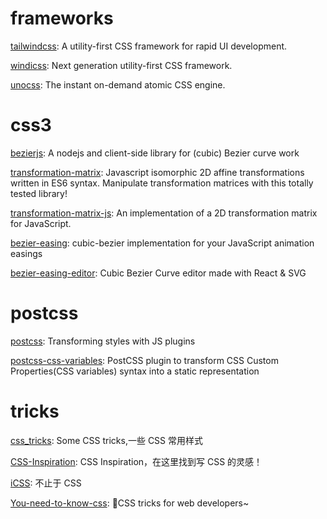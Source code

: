# frameworks

[tailwindcss](https://github.com/tailwindlabs/tailwindcss): A utility-first CSS framework for rapid UI development.

[windicss](https://github.com/windicss/windicss): Next generation utility-first CSS framework.

[unocss](https://github.com/unocss/unocss): The instant on-demand atomic CSS engine.

# css3

[bezierjs](https://github.com/Pomax/bezierjs): A nodejs and client-side library for (cubic) Bezier curve work

[transformation-matrix](https://github.com/chrvadala/transformation-matrix): Javascript isomorphic 2D affine transformations written in ES6 syntax. Manipulate transformation matrices with this totally tested library!

[transformation-matrix-js](https://github.com/leeoniya/transformation-matrix-js): An implementation of a 2D transformation matrix for JavaScript.

[bezier-easing](https://github.com/gre/bezier-easing): cubic-bezier implementation for your JavaScript animation easings 

[bezier-easing-editor](https://github.com/gre/bezier-easing-editor): Cubic Bezier Curve editor made with React & SVG

# postcss

[postcss](https://github.com/postcss/postcss): Transforming styles with JS plugins

[postcss-css-variables](https://github.com/MadLittleMods/postcss-css-variables): PostCSS plugin to transform CSS Custom Properties(CSS variables) syntax into a static representation

# tricks

[css_tricks](https://github.com/QiShaoXuan/css_tricks): Some CSS tricks,一些 CSS 常用样式

[CSS-Inspiration](https://github.com/chokcoco/CSS-Inspiration): CSS Inspiration，在这里找到写 CSS 的灵感！

[iCSS](https://github.com/chokcoco/iCSS): 不止于 CSS

[You-need-to-know-css](https://github.com/l-hammer/You-need-to-know-css): 💄CSS tricks for web developers~

